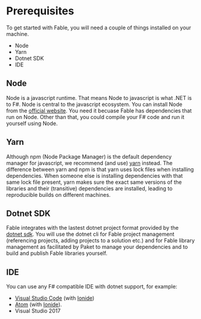 # Prerequisites

To get started with Fable, you will need a couple of things installed on your machine. 

 - Node
 - Yarn
 - Dotnet SDK
 - IDE

## Node
Node is a javascript runtime. That means Node to javascript is what .NET is to F#. Node is central to the javascript ecosystem. You can install Node from the [official website](https://nodejs.org/en/). You need it becuase Fable has dependencies that run on Node. Other than that, you could compile your F# code and run it yourself using Node.  

## Yarn 
Although npm (Node Package Manager) is the default dependency manager for javascript, we recommend (and use) [yarn](https://yarnpkg.com/lang/en/docs/install/) instead. The difference between yarn and npm is that yarn uses lock files when installing dependencies. When someone else is installing dependencies with that same lock file present, yarn makes sure the exact same versions of the libraries and their (transitive) dependencies are installed, leading to reproducible builds on different machines. 

## Dotnet SDK
Fable integrates with the lastest dotnet project format provided by the [dotnet sdk](https://www.microsoft.com/net/core). You will use the dotnet cli for Fable project management (referencing projects, adding projects to a solution etc.) and for Fable library management as facilitated by Paket to manage your dependencies and to build and publish Fable libraries yourself. 

## IDE 
You can use any F# compatible IDE with dotnet support, for example:
 - [Visual Studio Code](https://code.visualstudio.com/) (with [Ionide](http://ionide.io/))
 - [Atom](https://atom.io/) (with [Ionide](http://ionide.io/)).
 - Visual Studio 2017 

